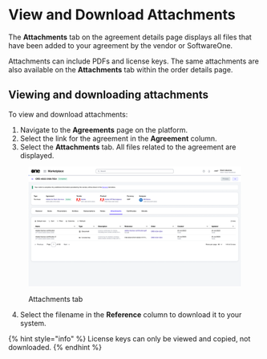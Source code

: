 # View and Download Attachments

The **Attachments** tab on the agreement details page displays all files that have been added to your agreement by the vendor or SoftwareOne.&#x20;

Attachments can include PDFs and license keys. The same attachments are also available on the **Attachments** tab within the order details page.

## Viewing and downloading attachments

To view and download attachments:&#x20;

1. Navigate to the **Agreements** page on the platform.
2. Select the link for the agreement in the **Agreement** column.&#x20;
3. Select the **Attachments** tab. All files related to the agreement are displayed.&#x20;

<figure><img src="../../../.gitbook/assets/orders_attachments_tab.png" alt=""><figcaption><p>Attachments tab</p></figcaption></figure>

4. Select the filename in the **Reference** column to download it to your system.&#x20;

{% hint style="info" %}
License keys can only be viewed and copied, not downloaded.
{% endhint %}
